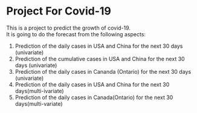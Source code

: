 # Project For Covid-19
This is a project to predict the growth of covid-19.  
It is going to do the forecast from the following aspects: 
1. Prediction of the daily cases in USA and China for the next 30 days (univariate)
2. Prediction of the cumulative cases in USA and China for the next 30 days (univariate)
3. Prediction of the daily cases in Cananda (Ontario) for the next 30 days (univariate)
4. Prediction of the daily cases in USA and China for the next 30 days(multi-ivariate)
5. Prediction of the daily cases in Canada(Ontario) for the next 30 days(multi-variate)
